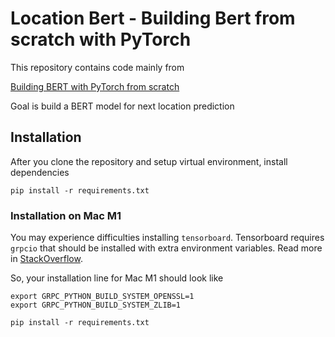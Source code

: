 # Location Bert - Building Bert from scratch with PyTorch

This repository contains code mainly from

[Building BERT with PyTorch from scratch](https://coaxsoft.com/blog/building-bert-with-pytorch-from-scratch)

Goal is build a BERT model for next location prediction

## Installation

After you clone the repository and setup virtual environment,
install dependencies

```shell
pip install -r requirements.txt
```

### Installation on Mac M1

You may experience difficulties installing `tensorboard`.
Tensorboard requires `grpcio` that should be installed with extra environment
variables. Read more in [StackOverflow](https://stackoverflow.com/questions/66640705/how-can-i-install-grpcio-on-an-apple-m1-silicon-laptop).

So, your installation line for Mac M1 should look like

```shell
export GRPC_PYTHON_BUILD_SYSTEM_OPENSSL=1
export GRPC_PYTHON_BUILD_SYSTEM_ZLIB=1

pip install -r requirements.txt
```
